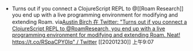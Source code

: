 - Turns out if you connect a ClojureScript REPL to 
  @[[Roam Research]] you end up with a live programming environment for modifying and extending Roam. 
  via[Austin Birch 在 Twitter: "Turns out if you connect a ClojureScript REPL to @RoamResearch, you end up with a live programming environment for modifying and extending Roam. Neat! https://t.co/RSpaCPY0Iq" / Twitter](https://twitter.com/austinbirch/status/1330204158876659713)
  [[20201230]] 上午9:07

